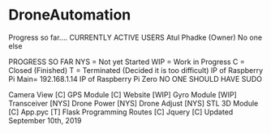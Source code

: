 # DroneAutomation
Progress so far....
CURRENTLY ACTIVE USERS
  Atul Phadke (Owner)
  No one else

PROGRESS SO FAR
  NYS = Not yet Started
  WIP = Work in Progress
  C = Closed (Finished)
  T = Terminated (Decided it is too difficult)
  IP of Raspberry Pi Main= 192.168.1.14
  IP of Raspberry Pi Zero
  NO ONE SHOULD HAVE SUDO

  Camera View [C]
  GPS Module [C]
  Website [WIP]
  Gyro Module [WIP]
  Transceiver [NYS]
  Drone Power [NYS]
  Drone Adjust [NYS]
  STL 3D Module [C]
  App.pyc [T]
  Flask Programming Routes [C]
  Jquery [C]
  Updated September 10th, 2019

